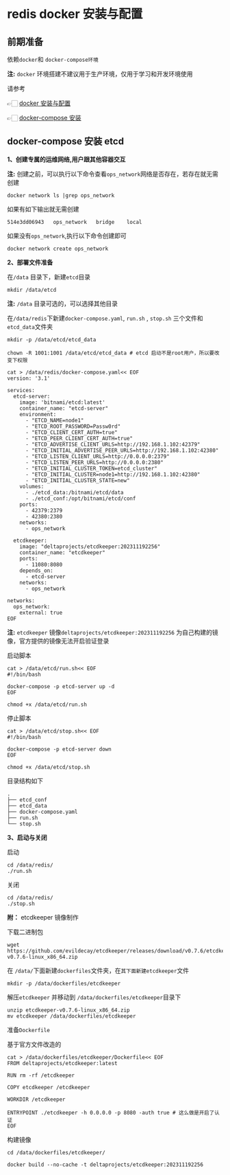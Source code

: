 # redis docker 安装与配置

## 前期准备

依赖`docker`和 `docker-compose环境`

**注:** `docker` 环境搭建不建议用于生产环境，仅用于学习和开发环境使用

请参考

👉🏻 [docker 安装与配置](../docker/linux_docker_installed.md)

👉🏻 [docker-compose 安装](../docker/linux_docker_compose_installed.md)

## docker-compose 安装 etcd

**1、创建专属的运维网络,用户跟其他容器交互**

**注:** 创建之前，可以执行以下命令查看`ops_network`网络是否存在，若存在就无需创建

```shell
docker network ls |grep ops_network
```

如果有如下输出就无需创建

```PlainText
514e3dd06943   ops_network   bridge    local
```

如果没有`ops_network`,执行以下命令创建即可

```shell
docker network create ops_network
```

**2、部署文件准备**

在`/data` 目录下，新建`etcd`目录

```shell
mkdir /data/etcd
```

**注:** `/data` 目录可选的，可以选择其他目录

在`/data/redis`下新建`docker-compose.yaml`, `run.sh` , `stop.sh` 三个文件和`etcd_data`文件夹

```shell
mkdir -p /data/etcd/etcd_data

chown -R 1001:1001 /data/etcd/etcd_data # etcd 启动不是root用户，所以要改变下权限

cat > /data/redis/docker-compose.yaml<< EOF
version: '3.1'

services:
  etcd-server:
    image: 'bitnami/etcd:latest'
    container_name: "etcd-server"
    environment:
      - "ETCD_NAME=node1"
      - "ETCD_ROOT_PASSWORD=Passw0rd"
      - "ETCD_CLIENT_CERT_AUTH=true"
      - "ETCD_PEER_CLIENT_CERT_AUTH=true"
      - "ETCD_ADVERTISE_CLIENT_URLS=http://192.168.1.102:42379"
      - "ETCD_INITIAL_ADVERTISE_PEER_URLS=http://192.168.1.102:42380"
      - "ETCD_LISTEN_CLIENT_URLS=http://0.0.0.0:2379"
      - "ETCD_LISTEN_PEER_URLS=http://0.0.0.0:2380"
      - "ETCD_INITIAL_CLUSTER_TOKEN=etcd_cluster"
      - "ETCD_INITIAL_CLUSTER=node1=http://192.168.1.102:42380"
      - "ETCD_INITIAL_CLUSTER_STATE=new"
    volumes:
      - ./etcd_data:/bitnami/etcd/data
      - ./etcd_conf:/opt/bitnami/etcd/conf
    ports:
      - 42379:2379
      - 42380:2380
    networks:
      - ops_network

  etcdkeeper:
    image: "deltaprojects/etcdkeeper:202311192256"
    container_name: "etcdkeeper"
    ports:
      - 11080:8080
    depends_on:
      - etcd-server
    networks:
      - ops_network

networks:
  ops_network:
    external: true
EOF
```

**注:** `etcdkeeper` 镜像`deltaprojects/etcdkeeper:202311192256` 为自己构建的镜像，官方提供的镜像无法开启验证登录

启动脚本

```shell
cat > /data/etcd/run.sh<< EOF
#!/bin/bash

docker-compose -p etcd-server up -d
EOF

chmod +x /data/etcd/run.sh
```

停止脚本

```shell
cat > /data/etcd/stop.sh<< EOF
#!/bin/bash

docker-compose -p etcd-server down
EOF

chmod +x /data/etcd/stop.sh
```

目录结构如下

```PlainText
.
├── etcd_conf
├── etcd_data
├── docker-compose.yaml
├── run.sh
└── stop.sh
```

**3、启动与关闭**

启动

```shell
cd /data/redis/
./run.sh
```

关闭

```shell
cd /data/redis/
./stop.sh
```

**附：** etcdkeeper 镜像制作

下载二进制包

```shell
wget https://github.com/evildecay/etcdkeeper/releases/download/v0.7.6/etcdkeeper-v0.7.6-linux_x86_64.zip
```

在 `/data/`下面新建`dockerfiles`文件夹，在`其下面新建etcdkeeper`文件

```shell
mkdir -p /data/dockerfiles/etcdkeeper
```

解压`etcdkeeper` 并移动到 `/data/dockerfiles/etcdkeeper`目录下

```shell
unzip etcdkeeper-v0.7.6-linux_x86_64.zip
mv etcdkeeper /data/dockerfiles/etcdkeeper
```

准备`Dockerfile`

基于官方文件改造的

```shell
cat > /data/dockerfiles/etcdkeeper/Dockerfile<< EOF
FROM deltaprojects/etcdkeeper:latest

RUN rm -rf /etcdkeeper

COPY etcdkeeper /etcdkeeper

WORKDIR /etcdkeeper

ENTRYPOINT ./etcdkeeper -h 0.0.0.0 -p 8080 -auth true # 这么做是开启了认证
EOF
```

构建镜像

```shell
cd /data/dockerfiles/etcdkeeper/

docker build --no-cache -t deltaprojects/etcdkeeper:202311192256
```
